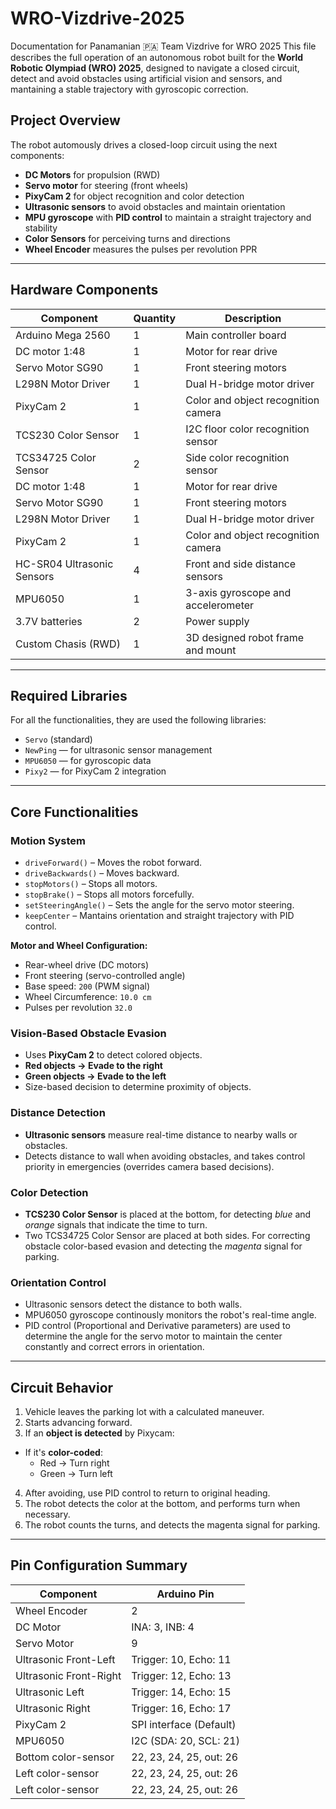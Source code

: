 # WRO-Vizdrive-2025
Documentation for Panamanian 🇵🇦 Team Vizdrive for WRO 2025
This file describes the full operation of an autonomous robot built for the **World Robotic Olympiad (WRO) 2025**, designed to navigate a closed circuit, detect and avoid obstacles using artificial vision and sensors, and mantaining a stable trajectory with gyroscopic correction.

## Project Overview
The robot automously drives a closed-loop circuit using the next components:
- **DC Motors** for propulsion (RWD)
- **Servo motor** for steering (front wheels)
- **PixyCam 2** for object recognition and color detection
- **Ultrasonic sensors** to avoid obstacles and maintain orientation
- **MPU gyroscope** with **PID control** to maintain a straight trajectory and stability
- **Color Sensors** for perceiving turns and directions
- **Wheel Encoder** measures the pulses per revolution PPR

---

## Hardware Components

| Component | Quantity | Description |
| ------------ | ------- | ------------------- |
| Arduino Mega 2560 | 1 | Main controller board |
| DC motor 1:48 | 1 | Motor for rear drive |
| Servo Motor SG90 | 1 | Front steering motors |
| L298N Motor Driver | 1 | Dual H-bridge motor driver |
| PixyCam 2 | 1 | Color and object recognition camera |
| TCS230 Color Sensor | 1 | I2C floor color recognition sensor |
| TCS34725 Color Sensor | 2 | Side color recognition sensor |
| DC motor 1:48 | 1 | Motor for rear drive |
| Servo Motor SG90 | 1 | Front steering motors |
| L298N Motor Driver | 1 | Dual H-bridge motor driver |
| PixyCam 2 | 1 | Color and object recognition camera |
| HC-SR04 Ultrasonic Sensors | 4 | Front and side distance sensors |
| MPU6050 | 1 | 3-axis gyroscope and accelerometer |
| 3.7V batteries | 2 | Power supply |
| Custom Chasis (RWD) | 1 | 3D designed robot frame and mount |

---

## Required Libraries

For all the functionalities, they are used the following libraries:

- `Servo` (standard)
- `NewPing` — for ultrasonic sensor management
- `MPU6050` — for gyroscopic data
- `Pixy2` — for PixyCam 2 integration

---

## Core Functionalities

### Motion System
- `driveForward()` – Moves the robot forward.
- `driveBackwards()` – Moves backward.
- `stopMotors()` – Stops all motors.
- `stopBrake()` – Stops all motors forcefully.
- `setSteeringAngle()` – Sets the angle for the servo motor steering.
- `keepCenter` – Mantains orientation and straight trajectory with PID control.

**Motor and Wheel Configuration:**
- Rear-wheel drive (DC motors)
- Front steering (servo-controlled angle)
- Base speed: `200` (PWM signal)
- Wheel Circumference: `10.0 cm`
- Pulses per revolution `32.0`

### Vision-Based Obstacle Evasion

- Uses **PixyCam 2** to detect colored objects.
- **Red objects → Evade to the right**
- **Green objects → Evade to the left**
- Size-based decision to determine proximity of objects.

### Distance Detection

- **Ultrasonic sensors** measure real-time distance to nearby walls or obstacles.
- Detects distance to wall when avoiding obstacles, and takes control priority in emergencies (overrides camera based decisions).

### Color Detection

- **TCS230 Color Sensor** is placed at the bottom, for detecting *blue* and *orange* signals that indicate the time to turn.
- Two TCS34725 Color Sensor are placed at both sides. For correcting obstacle color-based evasion and detecting the *magenta* signal for parking.

### Orientation Control

- Ultrasonic sensors detect the distance to both walls.
- MPU6050 gyroscope continously monitors the robot's real-time angle.
- PID control (Proportional and Derivative parameters) are used to determine the angle for the servo motor to maintain the center constantly and correct errors in orientation.

---

## Circuit Behavior

1. Vehicle leaves the parking lot with a calculated maneuver.
2. Starts advancing forward.
3. If an **object is detected** by Pixycam:
  - If it's **color-coded**:
    - Red → Turn right
    - Green → Turn left
4. After avoiding, use PID control to return to original heading.
5. The robot detects the color at the bottom, and performs turn when necessary.
6. The robot counts the turns, and detects the magenta signal for parking.

---

## Pin Configuration Summary

| Component | Arduino Pin |
|---------------|-------------|
| Wheel Encoder | 2 |
| DC Motor | INA: 3, INB: 4 |
| Servo Motor | 9 |
| Ultrasonic Front-Left | Trigger: 10, Echo: 11 |
| Ultrasonic Front-Right | Trigger: 12, Echo: 13 |
| Ultrasonic Left | Trigger: 14, Echo: 15 |
| Ultrasonic Right | Trigger: 16, Echo: 17 |
| PixyCam 2 | SPI interface (Default) |
| MPU6050 | I2C (SDA: 20, SCL: 21) |
| Bottom color-sensor | 22, 23, 24, 25, out: 26 |
| Left color-sensor | 22, 23, 24, 25, out: 26 |
| Left color-sensor | 22, 23, 24, 25, out: 26 |
